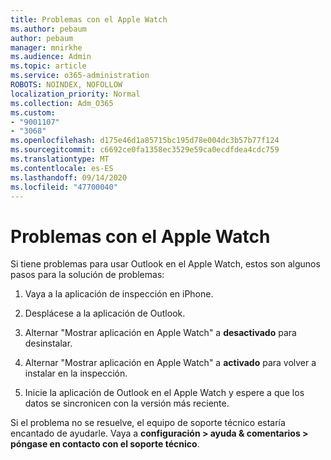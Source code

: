 ```yaml
---
title: Problemas con el Apple Watch
ms.author: pebaum
author: pebaum
manager: mnirkhe
ms.audience: Admin
ms.topic: article
ms.service: o365-administration
ROBOTS: NOINDEX, NOFOLLOW
localization_priority: Normal
ms.collection: Adm_O365
ms.custom:
- "9001107"
- "3068"
ms.openlocfilehash: d175e46d1a85715bc195d78e004dc3b57b77f124
ms.sourcegitcommit: c6692ce0fa1358ec3529e59ca0ecdfdea4cdc759
ms.translationtype: MT
ms.contentlocale: es-ES
ms.lasthandoff: 09/14/2020
ms.locfileid: "47700040"
---
```

# <a name="trouble-with-the-apple-watch"></a>Problemas con el Apple Watch

Si tiene problemas para usar Outlook en el Apple Watch, estos son algunos pasos para la solución de problemas: 

1. Vaya a la aplicación de inspección en iPhone.

2. Desplácese a la aplicación de Outlook.

3. Alternar "Mostrar aplicación en Apple Watch" a **desactivado** para desinstalar.

4. Alternar "Mostrar aplicación en Apple Watch" a **activado** para volver a instalar en la inspección.

5. Inicie la aplicación de Outlook en el Apple Watch y espere a que los datos se sincronicen con la versión más reciente. 

Si el problema no se resuelve, el equipo de soporte técnico estaría encantado de ayudarle. Vaya a **configuración > ayuda & comentarios > póngase en contacto con el soporte técnico**. 